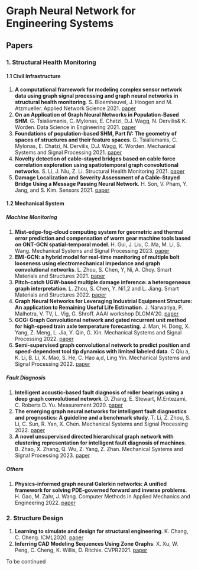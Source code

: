 # Graph Neural Network for Engineering Systems



## Papers

### 1. Structural Health Monitoring

#### 1.1 Civil Infrastructure

1. **A computational framework for modeling complex sensor network data using graph signal processing and graph neural networks in structural health monitoring**. S. Bloemheuvel, J. Hoogen and M. Atzmueller. Applied Network Science 2021. [paper](https://appliednetsci.springeropen.com/articles/10.1007/s41109-021-00438-8)
2. **On an Application of Graph Neural Networks in Population-Based SHM**. G. Tsialiamanis, C. Mylonas, E. Chatzi, D.J. Wagg, N. Dervilis& K. Worden. Data Science in Engineering 2021. [paper](https://arxiv.org/pdf/2203.01646.pdf)
3. **Foundations of population-based SHM, Part IV: The geometry of spaces of structures and their feature spaces**. G. Tsialiamanis, C. Mylonas, E. Chatzi, N. Dervilis, D.J. Wagg, K. Worden. Mechanical Systems and Signal Processing 2021. [paper](https://www.sciencedirect.com/science/article/pii/S088832702100087X)
4. **Novelty detection of cable-stayed bridges based on cable force correlation exploration using spatiotemporal graph convolutional networks**. S. Li, J. Niu, Z. Li. Structural Health Monitoring 2021. [paper](https://sci-hub.se/https://doi.org/10.1177/1475921720988666)
5. **Damage Localization and Severity Assessment of a Cable-Stayed Bridge Using a Message Passing Neural Network**. H. Son, V. Pham, Y. Jang, and S. Kim. Sensors 2021. [paper](https://www.mdpi.com/1424-8220/21/9/3118)

#### 1.2 Mechanical System

##### Machine Monitoring

1. **Mist-edge-fog-cloud computing system for geometric and thermal error prediction and compensation of worm gear machine tools based on ONT-GCN spatial-temporal model**. H. Gui, J. Liu, C. Ma, M. Li, S. Wang. Mechanical Systems and Signal Processing 2023. [paper](https://www.sciencedirect.com/science/article/pii/S0888327022007622)
2. **EMI-GCN: a hybrid model for real-time monitoring of multiple bolt looseness using electromechanical impedance and graph convolutional networks**. L. Zhou, S. Chen, Y, Ni, A. Choy. Smart Materials and Structures 2021. [paper](https://iopscience.iop.org/article/10.1088/1361-665X/abe292)
3. **Pitch-catch UGW-based multiple damage inference: a heterogeneous graph interpretation**. L. Zhou, S. Chen, Y. Ni1,2 and L. Jiang. Smart Materials and Structures 2022. [paper](https://iopscience.iop.org/article/10.1088/1361-665X/ac36b0)
4. **Graph Neural Networks for Leveraging Industrial Equipment Structure: An application to Remaining Useful Life Estimation**. J. Narwariya, P. Malhotra, V. TV, L. Vig, G. Shroff. AAAI workshop DLGMA'20. [paper](https://arxiv.org/abs/2006.16556)
5. **GCG: Graph Convolutional network and gated recurrent unit method for high-speed train axle temperature forecasting**. J. Man, H. Dong, X. Yang, Z. Meng, L. Jia, Y. Qin, G. Xin. Mechanical Systems and Signal Processing 2022. [paper](https://www.sciencedirect.com/science/article/pii/S0888327021004866)
6. **Semi-supervised graph convolutional network to predict position and speed-dependent tool tip dynamics with limited labeled data**. C Qiu a, K. Li, B. Li, X. Mao, S. He, C. Hao a,d, Ling Yin. Mechanical Systems and Signal Processing 2022. [paper](https://www.sciencedirect.com/science/article/pii/S0888327021005987)

##### Fault Diagnosis

1. **Intelligent acoustic-based fault diagnosis of roller bearings using a deep graph convolutional network**. D. Zhang, E. Stewart, M.Entezami, C. Roberts D. Yu. Measurement 2020. [paper](https://www.sciencedirect.com/science/article/abs/pii/S0263224120301226#!)
2. **The emerging graph neural networks for intelligent fault diagnostics and prognostics: A guideline and a benchmark study**. T. Li, Z. Zhou, S. Li, C. Sun, R. Yan, X. Chen. Mechanical Systems and Signal Processing 2022. [paper](https://www.sciencedirect.com/science/article/pii/S0888327021009791)
3. **A novel unsupervised directed hierarchical graph network with clustering representation for intelligent fault diagnosis of machines**. B. Zhao, X. Zhang, Q. Wu, Z. Yang, Z. Zhan. Mechanical Systems and Signal Processing 2023. [paper](https://www.sciencedirect.com/science/article/pii/S088832702200704X)

##### Others

1. **Physics-informed graph neural Galerkin networks: A unified framework for solving PDE-governed forward and inverse problems**. H. Gao, M. Zahr, J. Wang. Computer Methods in Applied Mechanics and Engineering 2022. [paper](https://www.sciencedirect.com/science/article/pii/S0045782521007076)

### 2. Structure Design

1. **Learning to simulate and design for structural engineering**. K. Chang, C. Cheng. ICML2020. [paper](https://arxiv.org/abs/2003.09103) 
2. **Inferring CAD Modeling Sequences Using Zone Graphs**. X. Xu, W. Peng, C. Cheng, K. Willis, D. Ritchie. CVPR2021. [paper](https://openaccess.thecvf.com/content/CVPR2021/html/Xu_Inferring_CAD_Modeling_Sequences_Using_Zone_Graphs_CVPR_2021_paper.html)



To be continued





